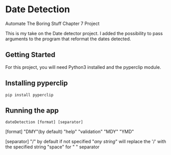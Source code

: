 # Date Detection
 
Automate The Boring Stuff Chapter 7 Project

This is my take on the Date detector project. I added the possibility to pass arguments to the program that reformat the dates detected.

## Getting Started

For this project, you will need Python3 installed and the pyperclip module.

## Installing pyperclip

```pip install pyperclip```

## Running the app

```dateDetection [format] [separator]```

[format]
		"DMY"(by default)
		"help"
		"validation"
		"MDY"
		"YMD"

[separator]
		"/" by default if not specified
		"_any string_" will replace the '/' with the specified string
		"space" for " " separator